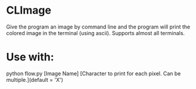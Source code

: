 # CLImage
Give the program an image by command line and the program will print the colored image in the terminal (using ascii). Supports almost all terminals.

# Use with:
python flow.py [Image Name] [Character to print for each pixel. Can be multiple.](default = 'X')
